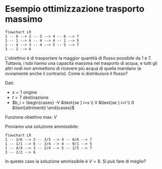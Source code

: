# Esempio ottimizzazione trasporto massimo

```mermaid
flowchart LR
1 -- 6 --> 2 -- 5 --> 4 -- 6 --> 7
1 -- 1 --> 6 -- 4 --> 4 -- 1 --> 5
1 -- 4 --> 3 -- 4 --> 5 -- 5 --> 7
3 -- 2 --> 6
```

L'obiettivo è di trasportare la maggior quantità di flusso possibile da $1$ e $7$. Tuttavia, i tubi hanno una capacità massima nel trasporto di acqua, e tutti gli altri nodi non ammettono di ricevere più acqua di quella mandano (e ovviamente anche il contrario). Come si distribuisce il flusso?

Dati:
- $s=1$ origine
- $t=7$ destinazione
- $b_i = \begin{cases} -V &\text{se } i=s \\ V &\text{se } i=t \\ 0 &\text{altrimenti} \end{cases}$

Funzione obiettivo max: $V$

Proviamo una soluzione ammissibile:

```mermaid
flowchart LR
1 -- 3/6 --> 2 -- 3/5 --> 4 -- 6/6 --> 7
1 -- 1/1 --> 6 -- 3/4 --> 4 -- 0/1 --> 5
1 -- 4/4 --> 3 -- 2/4 --> 5 -- 2/5 --> 7
3 -- 2/2 --> 6
```

In questo caso la soluzione ammissibile è $V=8$. Si può fare di meglio?